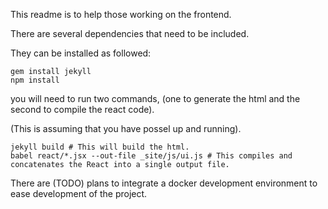 This readme is to help those working on the frontend.

There are several dependencies that need to be included.

They can be installed as followed:

    gem install jekyll
    npm install

you will need to run two commands, (one to generate the html and the second to compile the react code).

(This is assuming that you have possel up and running).

    jekyll build # This will build the html.
    babel react/*.jsx --out-file _site/js/ui.js # This compiles and concatenates the React into a single output file.

There are (TODO) plans to integrate a docker development environment to ease development of the project.

